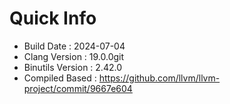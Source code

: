 # Quick Info
* Build Date : 2024-07-04
* Clang Version : 19.0.0git
* Binutils Version : 2.42.0
* Compiled Based : https://github.com/llvm/llvm-project/commit/9667e604
